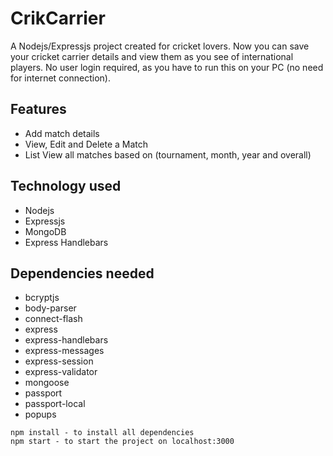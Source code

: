 # CrikCarrier
A Nodejs/Expressjs project created for cricket lovers. Now you can save your cricket carrier details and view them as you see of international players. No user login required, as you have to run this on your PC (no need for internet connection).

## Features
 - Add match details
 - View, Edit and Delete a Match
 - List View all matches based on (tournament, month, year and overall)

## Technology used
 - Nodejs
 - Expressjs
 - MongoDB
 - Express Handlebars

## Dependencies needed
 - bcryptjs
 - body-parser
 - connect-flash
 - express
 - express-handlebars
 - express-messages
 - express-session
 - express-validator
 - mongoose
 - passport
 - passport-local
 - popups

```
npm install - to install all dependencies
npm start - to start the project on localhost:3000
```
